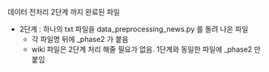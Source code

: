데이터 전처리 2단계 까지 완료된 파일

+ 2단계 : 하나의 txt 파일을 data_preprocessing_news.py 를 돌려 나온 파일
    + 각 파일명 뒤에 _phase2 가 붙음
    + wiki 파일은 2단계 처리 해줄 필요가 없음. 1단계와 동일한 파일에 _phase2 만 붙임
    
